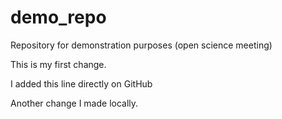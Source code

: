 # demo_repo
Repository for demonstration purposes (open science meeting)

This is my first change.

I added this line directly on GitHub

Another change I made locally.
